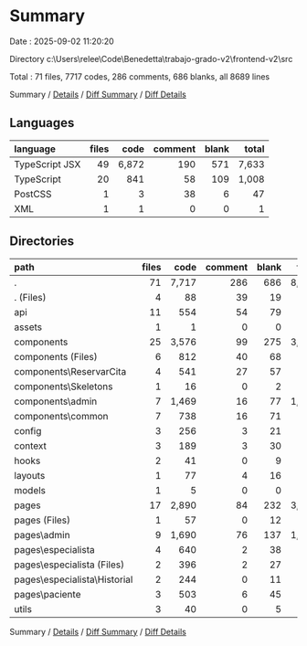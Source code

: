 # Summary

Date : 2025-09-02 11:20:20

Directory c:\\Users\\relee\\Code\\Benedetta\\trabajo-grado-v2\\frontend-v2\\src

Total : 71 files,  7717 codes, 286 comments, 686 blanks, all 8689 lines

Summary / [Details](details.md) / [Diff Summary](diff.md) / [Diff Details](diff-details.md)

## Languages
| language | files | code | comment | blank | total |
| :--- | ---: | ---: | ---: | ---: | ---: |
| TypeScript JSX | 49 | 6,872 | 190 | 571 | 7,633 |
| TypeScript | 20 | 841 | 58 | 109 | 1,008 |
| PostCSS | 1 | 3 | 38 | 6 | 47 |
| XML | 1 | 1 | 0 | 0 | 1 |

## Directories
| path | files | code | comment | blank | total |
| :--- | ---: | ---: | ---: | ---: | ---: |
| . | 71 | 7,717 | 286 | 686 | 8,689 |
| . (Files) | 4 | 88 | 39 | 19 | 146 |
| api | 11 | 554 | 54 | 79 | 687 |
| assets | 1 | 1 | 0 | 0 | 1 |
| components | 25 | 3,576 | 99 | 275 | 3,950 |
| components (Files) | 6 | 812 | 40 | 68 | 920 |
| components\\ReservarCita | 4 | 541 | 27 | 57 | 625 |
| components\\Skeletons | 1 | 16 | 0 | 2 | 18 |
| components\\admin | 7 | 1,469 | 16 | 77 | 1,562 |
| components\\common | 7 | 738 | 16 | 71 | 825 |
| config | 3 | 256 | 3 | 21 | 280 |
| context | 3 | 189 | 3 | 30 | 222 |
| hooks | 2 | 41 | 0 | 9 | 50 |
| layouts | 1 | 77 | 4 | 16 | 97 |
| models | 1 | 5 | 0 | 0 | 5 |
| pages | 17 | 2,890 | 84 | 232 | 3,206 |
| pages (Files) | 1 | 57 | 0 | 12 | 69 |
| pages\\admin | 9 | 1,690 | 76 | 137 | 1,903 |
| pages\\especialista | 4 | 640 | 2 | 38 | 680 |
| pages\\especialista (Files) | 2 | 396 | 2 | 27 | 425 |
| pages\\especialista\\Historial | 2 | 244 | 0 | 11 | 255 |
| pages\\paciente | 3 | 503 | 6 | 45 | 554 |
| utils | 3 | 40 | 0 | 5 | 45 |

Summary / [Details](details.md) / [Diff Summary](diff.md) / [Diff Details](diff-details.md)